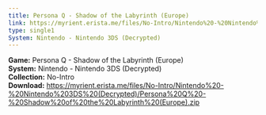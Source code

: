 ```yaml
---
title: Persona Q - Shadow of the Labyrinth (Europe)
link: https://myrient.erista.me/files/No-Intro/Nintendo%20-%20Nintendo%203DS%20(Decrypted)/Persona%20Q%20-%20Shadow%20of%20the%20Labyrinth%20(Europe).zip
type: single1
System: Nintendo - Nintendo 3DS (Decrypted)
---
```

<b>Game:</b> Persona Q - Shadow of the Labyrinth (Europe)<br>
<b>System:</b> Nintendo - Nintendo 3DS (Decrypted)<br>
<b>Collection:</b> No-Intro<br>
<b>Download:</b> https://myrient.erista.me/files/No-Intro/Nintendo%20-%20Nintendo%203DS%20(Decrypted)/Persona%20Q%20-%20Shadow%20of%20the%20Labyrinth%20(Europe).zip